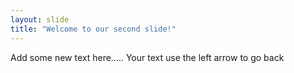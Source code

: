 ```yaml
---
layout: slide
title: "Welcome to our second slide!"
---
```

Add some new text here.....
Your text
use the left arrow to go back
